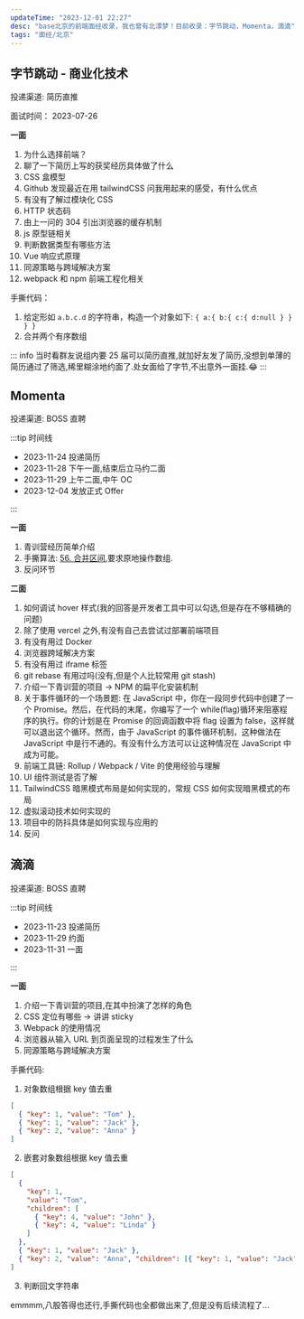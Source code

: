 ```yaml
---
updateTime: "2023-12-01 22:27"
desc: "base北京的前端面经收录，我也曾有北漂梦！目前收录：字节跳动，Momenta，滴滴"
tags: "面经/北京"
---
```


## 字节跳动 - 商业化技术

投递渠道: <HText type='info'> 简历直推 </HText>

面试时间： 2023-07-26

**一面**

1. 为什么选择前端？
2. 聊了一下简历上写的获奖经历具体做了什么
3. CSS 盒模型
4. Github 发现最近在用 tailwindCSS 问我用起来的感受，有什么优点
5. 有没有了解过模块化 CSS
6. HTTP 状态码
7. 由上一问的 304 引出浏览器的缓存机制
8. js 原型链相关
9. 判断数据类型有哪些方法
10. Vue 响应式原理
11. 同源策略与跨域解决方案
12. webpack 和 npm 前端工程化相关

手撕代码：

1. 给定形如 `a.b.c.d` 的字符串，构造一个对象如下: `{ a:{ b:{ c:{ d:null } } } }`
2. 合并两个有序数组

::: info
当时看群友说组内要 25 届可以简历直推,就加好友发了简历,没想到单薄的简历通过了筛选,稀里糊涂地约面了.处女面给了字节,不出意外一面挂.😂
:::

## Momenta

投递渠道: <HText type='info'> BOSS 直聘</HText>

:::tip 时间线

- 2023-11-24 投递简历
- 2023-11-28 下午一面,结束后立马约二面
- 2023-11-29 上午二面,中午 OC
- 2023-12-04 发放正式 Offer

:::

**一面**

1. 青训营经历简单介绍
2. 手撕算法: [56. 合并区间](https://leetcode.cn/problems/merge-intervals/?envType=study-plan-v2&envId=top-100-liked),要求原地操作数组.
3. 反问环节

**二面**

1. 如何调试 hover 样式(我的回答是开发者工具中可以勾选,但是存在不够精确的问题)
2. 除了使用 vercel 之外,有没有自己去尝试过部署前端项目
3. 有没有用过 Docker
4. 浏览器跨域解决方案
5. 有没有用过 iframe 标签
6. git rebase 有用过吗(没有,但是个人比较常用 git stash)
7. 介绍一下青训营的项目 -> NPM 的扁平化安装机制
8. 关于事件循环的一个场景题: 在 JavaScript 中，你在一段同步代码中创建了一个 Promise。然后，在代码的末尾，你编写了一个 while(flag)循环来阻塞程序的执行。你的计划是在 Promise 的回调函数中将 flag 设置为 false，这样就可以退出这个循环。然而，由于 JavaScript 的事件循环机制，这种做法在 JavaScript 中是行不通的。有没有什么方法可以让这种情况在 JavaScript 中成为可能。
9. 前端工具链: Rollup / Webpack / Vite 的使用经验与理解
10. UI 组件测试是否了解
11. TailwindCSS 暗黑模式布局是如何实现的，常规 CSS 如何实现暗黑模式的布局
12. 虚拟滚动技术如何实现的
13. 项目中的防抖具体是如何实现与应用的
14. 反问

## 滴滴

投递渠道: <HText type='info'> BOSS 直聘</HText>

:::tip 时间线

- 2023-11-23 投递简历
- 2023-11-29 约面
- 2023-11-31 一面

:::

**一面**

1. 介绍一下青训营的项目,在其中扮演了怎样的角色
2. CSS 定位有哪些 -> 讲讲 sticky
3. Webpack 的使用情况
4. 浏览器从输入 URL 到页面呈现的过程发生了什么
5. 同源策略与跨域解决方案

手撕代码:

1. 对象数组根据 key 值去重

```json
[
  { "key": 1, "value": "Tom" },
  { "key": 1, "value": "Jack" },
  { "key": 2, "value": "Anna" }
]
```

2. 嵌套对象数组根据 key 值去重

```json
[
  {
    "key": 1,
    "value": "Tom",
    "children": [
      { "key": 4, "value": "John" },
      { "key": 4, "value": "Linda" }
    ]
  },
  { "key": 1, "value": "Jack" },
  { "key": 2, "value": "Anna", "children": [{ "key": 1, "value": "Jack" }] }
]
```

3. 判断回文字符串

emmmm,八股答得也还行,手撕代码也全都做出来了,但是没有后续流程了...
